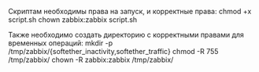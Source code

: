 Скриптам необходимы права на запуск, и корректные права:
chmod +x script.sh
chown zabbix:zabbix script.sh

Также необходимо создать директорию с корректными правами для временных операций:
mkdir -p /tmp/zabbix/{softether_inactivity,softether_traffic}
chmod -R 755 /tmp/zabbix/
chown -R zabbix:zabbix /tmp/zabbix/

